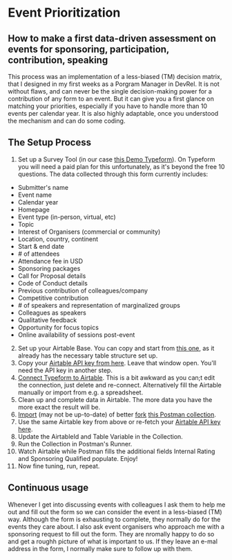 # Event Prioritization
## How to make a first data-driven assessment on events for sponsoring, participation, contribution, speaking

This process was an implementation of a less-biased (TM) decision matrix, that I designed in my first weeks as a Porgram Manager in DevRel. It is not without flaws, and can never be the single decision-making power for a contribution of any form to an event. But it can give you a first glance on matching your priorities, especially if you have to handle more than 10 events per calendar year. It is also highly adaptable, once you understood the mechanism and can do some coding.

## The Setup Process
1) Set up a Survey Tool (in our case [this Demo Typeform](https://jpr72681q14.typeform.com/to/jNUN5xMj)). On Typeform you will need a paid plan for this unfortunately, as it's beyond the free 10 questions. The data collected through this form currently includes:
 - Submitter's name
 - Event name
 - Calendar year
 - Homepage
 - Event type (in-person, virtual, etc)
 - Topic
 - Interest of Organisers (commercial or community)
 - Location, country, continent
 - Start & end date
 - \# of attendees
 - Attendance fee in USD
 - Sponsoring packages
 - Call for Proposal details
 - Code of Conduct details
 - Previous contribution of colleagues/company
 - Competitive contribution
 - \# of speakers and representation of marginalized groups
 - Colleagues as speakers
 - Qualitative feedback
 - Opportunity for focus topics
 - Online availability of sessions post-event

2) Set up your Airtable Base. You can copy and start from [this one](https://airtable.com/invite/l?inviteId=invLXVX5y41POso3x&inviteToken=6eb7c9d7a336bd50a17bd26ec10e74db54e1bb859510c79a873351f147d74f80&utm_source=email), as it already has the necessary table structure set up.
4) Copy your [Airtable API key from here](https://airtable.com/account). Leave that window open. You'll need the API key in another step.
3) [Connect Typeform to Airtable](https://www.typeform.com/help/a/send-data-to-airtable-with-a-typeform-360029263292/). This is a bit awkward as you can;t edit the connection, just delete and re-connect. Alternatively fill the Airtable manually or import from e.g. a spreadsheet.
4) Clean up and complete data in Airtable. The more data you have the more exact the result will be.
5) [Import](https://github.com/jansche/event-prioritization/blob/main/Postman_Collection_EventViability.json) (may not be up-to-date) of better [fork](https://learning.postman.com/docs/collaborating-in-postman/version-control-for-collections/) [this Postman collection](https://www.postman.com/lichtsucht/workspace/demo-space/collection/11948645-a6307c6d-39dc-457a-bf19-455158425ff5?ctx=documentation).
4) Use the same Airtable key from above or re-fetch your [Airtable API key here](https://airtable.com/account).
5) Update the AirtableId and Table Variable in the Collection. 
6) Run the Collection in Postman's Runner.
7) Watch Airtable while Postman fills the additional fields Internal Rating and Sponsoring Qualified populate. Enjoy! 
8) Now fine tuning, run, repeat. 

## Continuous usage
Whenever I get into discussing events with colleagues I ask them to help me out and fill out the form so we can consider the event in a less-biased (TM) way. Although the form is exhausting to complete, they normally do for the events they care about. I also ask event organisers who approach me with a sponsoring request to fill out the form. They are nromally happy to do so and get a roughh picture of what is important to us. If they leave an e-mal address in the form, I normally make sure to follow up with them.
